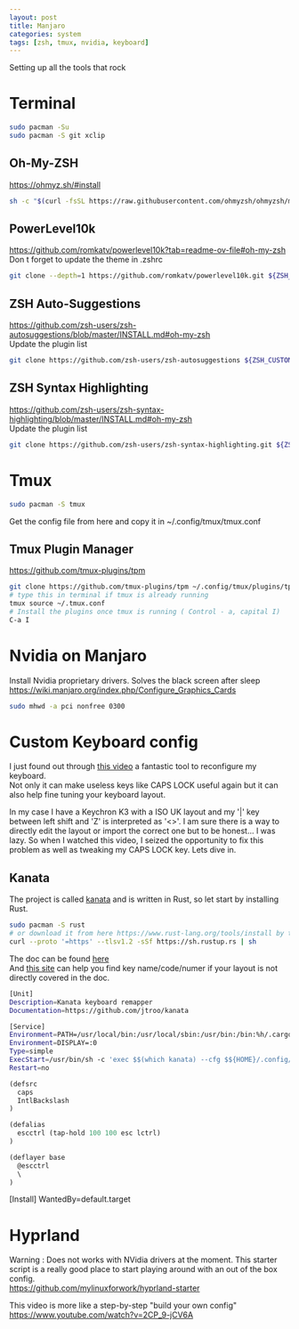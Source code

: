 ```yaml
---
layout: post
title: Manjaro
categories: system
tags: [zsh, tmux, nvidia, keyboard]
---
```


Setting up all the tools that rock

# Terminal
```bash
sudo pacman -Su
sudo pacman -S git xclip
```

## Oh-My-ZSH
https://ohmyz.sh/#install
```bash
sh -c "$(curl -fsSL https://raw.githubusercontent.com/ohmyzsh/ohmyzsh/master/tools/install.sh)"

```
## PowerLevel10k
https://github.com/romkatv/powerlevel10k?tab=readme-ov-file#oh-my-zsh  
Don t forget to update the theme in .zshrc
```bash
git clone --depth=1 https://github.com/romkatv/powerlevel10k.git ${ZSH_CUSTOM:-$HOME/.oh-my-zsh/custom}/themes/powerlevel10k
```
## ZSH Auto-Suggestions
https://github.com/zsh-users/zsh-autosuggestions/blob/master/INSTALL.md#oh-my-zsh  
Update the plugin list
```bash
git clone https://github.com/zsh-users/zsh-autosuggestions ${ZSH_CUSTOM:-~/.oh-my-zsh/custom}/plugins/zsh-autosuggestions
```
## ZSH Syntax Highlighting
https://github.com/zsh-users/zsh-syntax-highlighting/blob/master/INSTALL.md#oh-my-zsh  
Update the plugin list
```bash
git clone https://github.com/zsh-users/zsh-syntax-highlighting.git ${ZSH_CUSTOM:-~/.oh-my-zsh/custom}/plugins/zsh-syntax-highlighting
```

# Tmux
```bash
sudo pacman -S tmux
```
Get the config file from here and copy it in ~/.config/tmux/tmux.conf

## Tmux Plugin Manager
https://github.com/tmux-plugins/tpm

```bash
git clone https://github.com/tmux-plugins/tpm ~/.config/tmux/plugins/tpm
# type this in terminal if tmux is already running
tmux source ~/.tmux.conf
# Install the plugins once tmux is running ( Control - a, capital I)
C-a I
```

# Nvidia on Manjaro
Install Nvidia proprietary drivers.
Solves the black screen after sleep
https://wiki.manjaro.org/index.php/Configure_Graphics_Cards
```bash
sudo mhwd -a pci nonfree 0300
```
  
# Custom Keyboard config
I just found out through [this video](https://www.youtube.com/watch?v=XuQVbZ0wENE) a fantastic tool to reconfigure my keyboard.  
Not only it can make useless keys like CAPS LOCK useful again but it can also help fine tuning your keyboard layout.  

  
In my case I have a Keychron K3 with a ISO UK layout and my '\|' key between left shift and 'Z' is interpreted as '<>'. I am sure there is a way to directly edit the layout or import the correct one but to be honest... I was lazy. So when I watched this video, I seized the opportunity to fix this problem as well as tweaking my CAPS LOCK key. Lets dive in.

## Kanata
The project is called [kanata](https://github.com/jtroo/kanata) and is written in Rust, so let start by installing Rust.
```bash
sudo pacman -S rust
# or download it from here https://www.rust-lang.org/tools/install by typing
curl --proto '=https' --tlsv1.2 -sSf https://sh.rustup.rs | sh
```

The doc can be found [here](https://github.com/jtroo/kanata/blob/main/docs/config.adoc)  
And [this site](https://www.toptal.com/developers/keycode) can help you find key name/code/numer if your layout is not directly covered in the doc.
```bash
[Unit]
Description=Kanata keyboard remapper
Documentation=https://github.com/jtroo/kanata

[Service]
Environment=PATH=/usr/local/bin:/usr/local/sbin:/usr/bin:/bin:%h/.cargo/bin
Environment=DISPLAY=:0
Type=simple
ExecStart=/usr/bin/sh -c 'exec $$(which kanata) --cfg $${HOME}/.config/kanata/config.kbd'
Restart=no
```
```lisp
(defsrc
  caps
  IntlBackslash
)

(defalias
  escctrl (tap-hold 100 100 esc lctrl)
)

(deflayer base
  @escctrl
  \
)
```


[Install]
WantedBy=default.target

# Hyprland
Warning : Does not works with NVidia drivers at the moment.
This starter script is a really good place to start playing around with an out of the box config.  
https://github.com/mylinuxforwork/hyprland-starter
  
This video is more like a step-by-step "build your own config"  
https://www.youtube.com/watch?v=2CP_9-jCV6A
